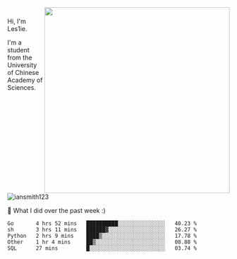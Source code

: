 <img align="right" src="https://github-readme-stats.vercel.app/api?username=iansmith123&show_icons=true&hide_border=true" width="420">

### 
Hi, I'm Les1ie. 

I'm a student from the University of Chinese Academy of Sciences.

<img src="https://komarev.com/ghpvc/?username=iansmith123" alt="iansmith123" />




🔭 What I did over the past week :)
<!--START_SECTION:waka-->
```text
Go       4 hrs 52 mins   ██████████░░░░░░░░░░░░░░░   40.23 % 
sh       3 hrs 11 mins   ██████▓░░░░░░░░░░░░░░░░░░   26.27 % 
Python   2 hrs 9 mins    ████▒░░░░░░░░░░░░░░░░░░░░   17.78 % 
Other    1 hr 4 mins     ██▒░░░░░░░░░░░░░░░░░░░░░░   08.88 % 
SQL      27 mins         █░░░░░░░░░░░░░░░░░░░░░░░░   03.74 % 
```
<!--END_SECTION:waka-->


<!--
**IanSmith123/IanSmith123** is a ✨ _special_ ✨ repository because its `README.md` (this file) appears on your GitHub profile.
<img src="https://github.githubassets.com/images/spinners/octocat-spinner-64.gif">

Here are some ideas to get you started:

- 🔭 I’m currently working on ...
- 🌱 I’m currently learning ...
- 👯 I’m looking to collaborate on ...
- 🤔 I’m looking for help with ...
- 💬 Ask me about ...
- 📫 How to reach me: ...
- 😄 Pronouns: ...
- ⚡ Fun fact: ...
-->
